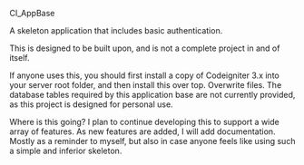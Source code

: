CI_AppBase

A skeleton application that includes basic authentication.

This is designed to be built upon, and is not a complete project in and of itself.

If anyone uses this, you should first install a copy of Codeigniter 3.x into your server root folder, and then install this over top. Overwrite files.
The database tables required by this application base are not currently provided, as this project is designed for personal use.

Where is this going?
I plan to continue developing this to support a wide array of features. As new features are added, I will add documentation. Mostly as a reminder to myself, but also in case anyone feels like using such a simple and inferior skeleton.
